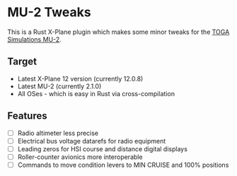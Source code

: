 # MU-2 Tweaks

This is a Rust X-Plane plugin which makes some minor tweaks for the [TOGA Simulations MU-2](https://www.x-aviation.com/catalog/product_info.php/toga-simulations-marquise-p-226).

## Target

- Latest X-Plane 12 version (currently 12.0.8)
- Latest MU-2 (currently 2.1.0)
- All OSes - which is easy in Rust via cross-compilation

## Features

- [ ] Radio altimeter less precise
- [ ] Electrical bus voltage datarefs for radio equipment
- [ ] Leading zeros for HSI course and distance digital displays
- [ ] Roller-counter avionics more interoperable
- [ ] Commands to move condition levers to MIN CRUISE and 100% positions
